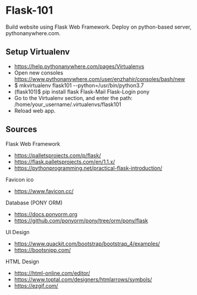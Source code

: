 # Flask-101
Build website using Flask Web Framework. Deploy on python-based server, pythonanywhere.com.

## Setup Virtualenv
+ https://help.pythonanywhere.com/pages/Virtualenvs
+ Open new consoles https://www.pythonanywhere.com/user/enzhahir/consoles/bash/new
+ $ mkvirtualenv flask101 --python=/usr/bin/python3.7
+ (flask101)$ pip install flask Flask-Mail Flask-Login pony
+ Go to the Virtualenv section, and enter the path: /home/your_username/.virtualenvs/flask101
+ Reload web app.

## Sources
Flask Web Framework
+ https://palletsprojects.com/p/flask/
+ https://flask.palletsprojects.com/en/1.1.x/
+ https://pythonprogramming.net/practical-flask-introduction/

Favicon ico
+ https://www.favicon.cc/

Database (PONY ORM)
+ https://docs.ponyorm.org
+ https://github.com/ponyorm/pony/tree/orm/pony/flask

UI Design
+ https://www.quackit.com/bootstrap/bootstrap_4/examples/
+ https://bootsnipp.com/

HTML Design
+ https://html-online.com/editor/
+ https://www.toptal.com/designers/htmlarrows/symbols/
+ https://ezgif.com/
